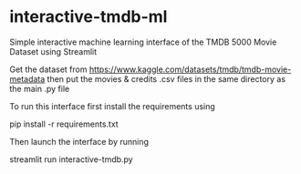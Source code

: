 # interactive-tmdb-ml
Simple interactive machine learning interface of the TMDB 5000 Movie Dataset using Streamlit

Get the dataset from https://www.kaggle.com/datasets/tmdb/tmdb-movie-metadata then put the movies & credits .csv files in the same directory as the main .py file

To run this interface first install the requirements using

pip install -r requirements.txt

Then launch the interface by running

streamlit run interactive-tmdb.py
